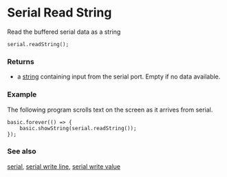 # Serial Read String

Read the buffered serial data as a string

```sig
serial.readString();
```

### Returns

* a [string](/types/string) containing input from the serial port. Empty if no data available.

### Example

The following program scrolls text on the screen as it arrives from serial.

```blocks
basic.forever(() => {
    basic.showString(serial.readString());
});
```

### See also

[serial](/device/serial),
[serial write line](/reference/serial/write-line),
[serial write value](/reference/serial/write-value)

